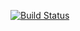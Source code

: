 [![Build Status](https://travis-ci.org/Avsyankaa/lab07.svg?branch=master)](https://travis-ci.org/Avsyankaa/lab07)
